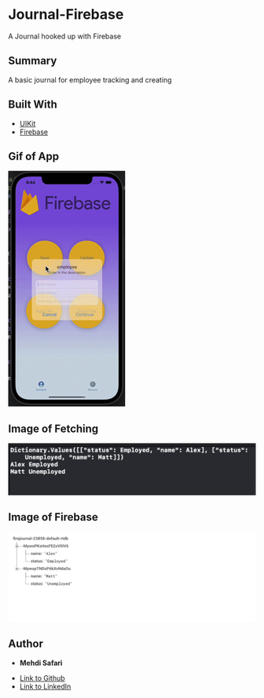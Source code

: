 # Journal-Firebase
 A Journal hooked up with Firebase
 
 ## Summary
 A basic journal for employee tracking and creating 
 
 ## Built With
* [UIKit](https://developer.apple.com/documentation/uikit)
* [Firebase](https://console.firebase.google.com/)
 
 ## Gif of App
 ![Gif](./Journal+Firebase/Resources/Assets.xcassets/gif.dataset/gif.gif)
 
  ## Image of Fetching
 ![image1](./Journal+Firebase/Resources/Assets.xcassets/1.imageset/1.png)
 
  ## Image of Firebase
 ![image2](./Journal+Firebase/Resources/Assets.xcassets/2.imageset/2.png)
 
 ## Author

* **Mehdi Safari**

- [Link to Github](https://github.com/mehdisafari77)
- [Link to LinkedIn](https://www.linkedin.com/in/mehdi-safari-992799142/)
